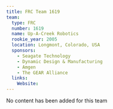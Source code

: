 ```yaml
---
title: FRC Team 1619
team:
  type: FRC
  number: 1619
  name: Up-A-Creek Robotics
  rookie_year: 2005
  location: Longmont, Colorado, USA
  sponsors:
    - Seagate Technology
    - Dynamic Design & Manufacturing
    - Amgen
    - The GEAR Alliance
  links:
    Website: 
---
```

No content has been added for this team